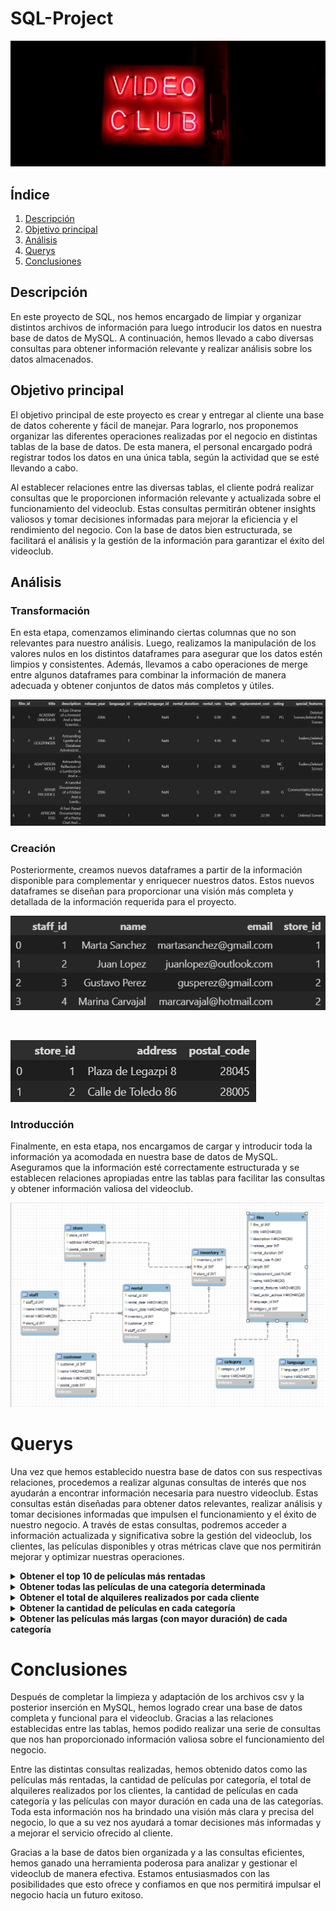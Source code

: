 # SQL-Project

![Proyecto SQL](img/videoclub.jpg)

## Índice

1. [Descripción](#descripción)
2. [Objetivo principal](#objetivo)
3. [Análisis](#análisis)
4. [Querys](#querys)
5. [Conclusiones](#conclusiones)

<a name="descripción"/>

## Descripción

En este proyecto de SQL, nos hemos encargado de limpiar y organizar distintos archivos de información para luego introducir los datos en nuestra base de datos de MySQL. A continuación, hemos llevado a cabo diversas consultas para obtener información relevante y realizar análisis sobre los datos almacenados.

<a name="objetivo"/>

## Objetivo principal

El objetivo principal de este proyecto es crear y entregar al cliente una base de datos coherente y fácil de manejar. Para lograrlo, nos proponemos organizar las diferentes operaciones realizadas por el negocio en distintas tablas de la base de datos. De esta manera, el personal encargado podrá registrar todos los datos en una única tabla, según la actividad que se esté llevando a cabo.

Al establecer relaciones entre las diversas tablas, el cliente podrá realizar consultas que le proporcionen información relevante y actualizada sobre el funcionamiento del videoclub. Estas consultas permitirán obtener insights valiosos y tomar decisiones informadas para mejorar la eficiencia y el rendimiento del negocio. Con la base de datos bien estructurada, se facilitará el análisis y la gestión de la información para garantizar el éxito del videoclub.

<a name="análisis"/>

## Análisis

### Transformación

En esta etapa, comenzamos eliminando ciertas columnas que no son relevantes para nuestro análisis. Luego, realizamos la manipulación de los valores nulos en los distintos dataframes para asegurar que los datos estén limpios y consistentes. Además, llevamos a cabo operaciones de merge entre algunos dataframes para combinar la información de manera adecuada y obtener conjuntos de datos más completos y útiles.

![Transformación](img/transformacion.png)

### Creación

Posteriormente, creamos nuevos dataframes a partir de la información disponible para complementar y enriquecer nuestros datos. Estos nuevos dataframes se diseñan para proporcionar una visión más completa y detallada de la información requerida para el proyecto.

![Creación 1](img/creacion_1.png)

<br>

![Creación 2](img/creacion_2.png)

### Introducción

Finalmente, en esta etapa, nos encargamos de cargar y introducir toda la información ya acomodada en nuestra base de datos de MySQL. Aseguramos que la información esté correctamente estructurada y se establecen relaciones apropiadas entre las tablas para facilitar las consultas y obtener información valiosa del videoclub.

![Introducción](img/diagrama.png)

<a name="querys"/>

# Querys

Una vez que hemos establecido nuestra base de datos con sus respectivas relaciones, procedemos a realizar algunas consultas de interés que nos ayudarán a encontrar información necesaria para nuestro videoclub. Estas consultas están diseñadas para obtener datos relevantes, realizar análisis y tomar decisiones informadas que impulsen el funcionamiento y el éxito de nuestro negocio. A través de estas consultas, podremos acceder a información actualizada y significativa sobre la gestión del videoclub, los clientes, las películas disponibles y otras métricas clave que nos permitirán mejorar y optimizar nuestras operaciones.

<details>
<summary><b>Obtener el top 10 de películas más rentadas</b></summary>
<br>

 ![Top 10](img/query_1.png)

</details>

<details>
<summary><b>Obtener todas las películas de una categoría determinada</b></summary>
<br>

 ![Categoría](img/query_2.png)

</details>

<details>
<summary><b>Obtener el total de alquileres realizados por cada cliente</b></summary>
<br>

 ![Alquileres](img/query_3.png)

</details>

<details>
<summary><b>Obtener la cantidad de películas en cada categoría</b></summary>
<br>

 ![Películas](img/query_4.png)

</details>

<details>
<summary><b>Obtener las películas más largas (con mayor duración) de cada categoría</b></summary>
<br>

 ![Duración](img/query_5.png)

</details>

# Conclusiones

Después de completar la limpieza y adaptación de los archivos csv y la posterior inserción en MySQL, hemos logrado crear una base de datos completa y funcional para el videoclub. Gracias a las relaciones establecidas entre las tablas, hemos podido realizar una serie de consultas que nos han proporcionado información valiosa sobre el funcionamiento del negocio.

Entre las distintas consultas realizadas, hemos obtenido datos como las películas más rentadas, la cantidad de películas por categoría, el total de alquileres realizados por los clientes, la cantidad de películas en cada categoría y las películas con mayor duración en cada una de las categorías. Toda esta información nos ha brindado una visión más clara y precisa del negocio, lo que a su vez nos ayudará a tomar decisiones más informadas y a mejorar el servicio ofrecido al cliente.

Gracias a la base de datos bien organizada y a las consultas eficientes, hemos ganado una herramienta poderosa para analizar y gestionar el videoclub de manera efectiva. Estamos entusiasmados con las posibilidades que esto ofrece y confiamos en que nos permitirá impulsar el negocio hacia un futuro exitoso.